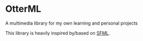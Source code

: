 # OtterML
 A multimedia library for my own learning and personal projects

 This library is heavily inspired by/based on [SFML](https://github.com/SFML/SFML).
